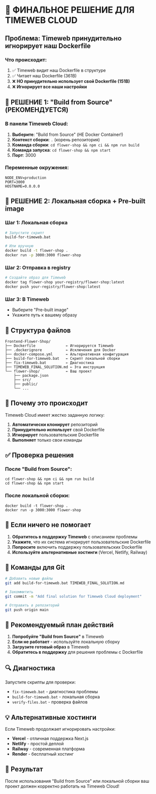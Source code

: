 # 🚨 ФИНАЛЬНОЕ РЕШЕНИЕ ДЛЯ TIMEWEB CLOUD

## Проблема: Timeweb принудительно игнорирует наш Dockerfile

### Что происходит:
1. ✅ Timeweb видит наш Dockerfile в структуре
2. ✅ Читает наш Dockerfile (361B)
3. ❌ **НО принудительно использует свой Dockerfile (151B)**
4. ❌ **Игнорирует все наши настройки**

## 🔧 РЕШЕНИЕ 1: "Build from Source" (РЕКОМЕНДУЕТСЯ)

### В панели Timeweb Cloud:

1. **Выберите**: "Build from Source" (НЕ Docker Container!)
2. **Контекст сборки**: `.` (корень репозитория)
3. **Команда сборки**: `cd flower-shop && npm ci && npm run build`
4. **Команда запуска**: `cd flower-shop && npm start`
5. **Порт**: 3000

### Переменные окружения:
```
NODE_ENV=production
PORT=3000
HOSTNAME=0.0.0.0
```

## 🚀 РЕШЕНИЕ 2: Локальная сборка + Pre-built image

### Шаг 1: Локальная сборка
```bash
# Запустите скрипт
build-for-timeweb.bat

# Или вручную
docker build -t flower-shop .
docker run -p 3000:3000 flower-shop
```

### Шаг 2: Отправка в registry
```bash
# Создайте образ для Timeweb
docker tag flower-shop your-registry/flower-shop:latest
docker push your-registry/flower-shop:latest
```

### Шаг 3: В Timeweb
- Выберите "Pre-built image"
- Укажите путь к вашему образу

## 📁 Структура файлов

```
Frontend-Flower-Shop/
├── Dockerfile              ← Игнорируется Timeweb
├── .dockerignore           ← Исключения для Docker
├── docker-compose.yml      ← Альтернативная конфигурация
├── build-for-timeweb.bat   ← Скрипт локальной сборки
├── fix-timeweb.bat         ← Диагностика
├── TIMEWEB_FINAL_SOLUTION.md ← Эта инструкция
└── flower-shop/            ← Ваш проект
    ├── package.json
    ├── src/
    ├── public/
    └── ...
```

## 🎯 Почему это происходит

Timeweb Cloud имеет жестко заданную логику:
1. **Автоматически клонирует** репозиторий
2. **Принудительно использует** свой Dockerfile
3. **Игнорирует** пользовательские Dockerfile
4. **Выполняет** только свои команды

## ✅ Проверка решения

### После "Build from Source":
```
cd flower-shop && npm ci && npm run build
cd flower-shop && npm start
```

### После локальной сборки:
```
docker build -t flower-shop .
docker run -p 3000:3000 flower-shop
```

## 🚨 Если ничего не помогает

1. **Обратитесь в поддержку Timeweb** с описанием проблемы
2. **Укажите**, что их система игнорирует пользовательские Dockerfile
3. **Попросите** включить поддержку пользовательских Dockerfile
4. **Используйте альтернативные хостинги** (Vercel, Netlify, Railway)

## 📝 Команды для Git

```bash
# Добавить новые файлы
git add build-for-timeweb.bat TIMEWEB_FINAL_SOLUTION.md

# Закоммитить
git commit -m "Add final solution for Timeweb Cloud deployment"

# Отправить в репозиторий
git push origin main
```

## 🎉 Рекомендуемый план действий

1. **Попробуйте "Build from Source"** в Timeweb
2. **Если не работает** - используйте локальную сборку
3. **Загрузите готовый образ** в Timeweb
4. **Обратитесь в поддержку** для решения проблемы с Dockerfile

## 🔍 Диагностика

Запустите скрипты для проверки:
- `fix-timeweb.bat` - диагностика проблемы
- `build-for-timeweb.bat` - локальная сборка
- `verify-files.bat` - проверка файлов

## 💡 Альтернативные хостинги

Если Timeweb продолжает игнорировать настройки:
- **Vercel** - отличная поддержка Next.js
- **Netlify** - простой деплой
- **Railway** - современная платформа
- **Render** - бесплатный хостинг

## 🎯 Результат

После использования "Build from Source" или локальной сборки ваш проект должен корректно работать на Timeweb Cloud!
